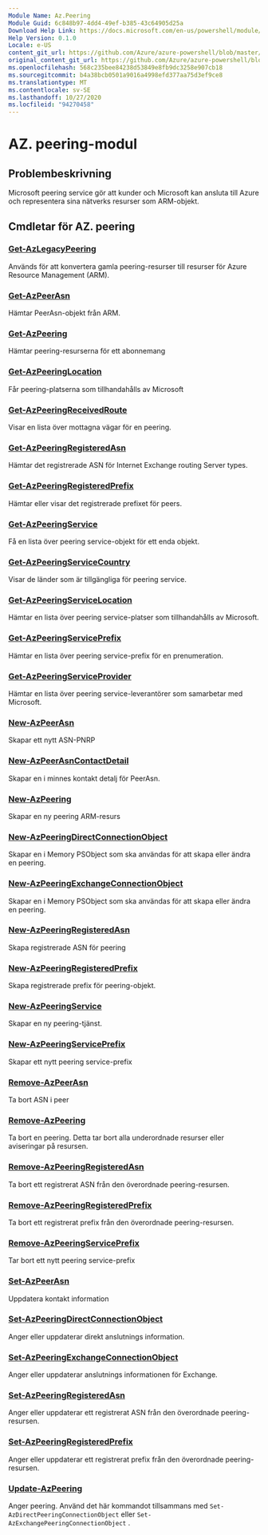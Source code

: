 ```yaml
---
Module Name: Az.Peering
Module Guid: 6c848b97-4dd4-49ef-b385-43c64905d25a
Download Help Link: https://docs.microsoft.com/en-us/powershell/module/az.peering.md
Help Version: 0.1.0
Locale: e-US
content_git_url: https://github.com/Azure/azure-powershell/blob/master/src/Peering/Peering/help/Az.Peering.md
original_content_git_url: https://github.com/Azure/azure-powershell/blob/master/src/Peering/Peering/help/Az.Peering.md
ms.openlocfilehash: 568c235bee84238d53849e8fb9dc3258e907cb18
ms.sourcegitcommit: b4a38bcb0501a9016a4998efd377aa75d3ef9ce8
ms.translationtype: MT
ms.contentlocale: sv-SE
ms.lasthandoff: 10/27/2020
ms.locfileid: "94270458"
---
```

# AZ. peering-modul
## Problembeskrivning
Microsoft peering service gör att kunder och Microsoft kan ansluta till Azure och representera sina nätverks resurser som ARM-objekt.

## Cmdletar för AZ. peering
### [Get-AzLegacyPeering](Get-AzLegacyPeering.md)
Används för att konvertera gamla peering-resurser till resurser för Azure Resource Management (ARM). 

### [Get-AzPeerAsn](Get-AzPeerAsn.md)
Hämtar PeerAsn-objekt från ARM.

### [Get-AzPeering](Get-AzPeering.md)
Hämtar peering-resurserna för ett abonnemang

### [Get-AzPeeringLocation](Get-AzPeeringLocation.md)
Får peering-platserna som tillhandahålls av Microsoft

### [Get-AzPeeringReceivedRoute](Get-AzPeeringReceivedRoute.md)
Visar en lista över mottagna vägar för en peering.

### [Get-AzPeeringRegisteredAsn](Get-AzPeeringRegisteredAsn.md)
Hämtar det registrerade ASN för Internet Exchange routing Server types.

### [Get-AzPeeringRegisteredPrefix](Get-AzPeeringRegisteredPrefix.md)
Hämtar eller visar det registrerade prefixet för peers.

### [Get-AzPeeringService](Get-AzPeeringService.md)
Få en lista över peering service-objekt för ett enda objekt.

### [Get-AzPeeringServiceCountry](Get-AzPeeringServiceCountry.md)
Visar de länder som är tillgängliga för peering service.

### [Get-AzPeeringServiceLocation](Get-AzPeeringServiceLocation.md)
Hämtar en lista över peering service-platser som tillhandahålls av Microsoft.

### [Get-AzPeeringServicePrefix](Get-AzPeeringServicePrefix.md)
Hämtar en lista över peering service-prefix för en prenumeration.

### [Get-AzPeeringServiceProvider](Get-AzPeeringServiceProvider.md)
Hämtar en lista över peering service-leverantörer som samarbetar med Microsoft.

### [New-AzPeerAsn](New-AzPeerAsn.md)
Skapar ett nytt ASN-PNRP 

### [New-AzPeerAsnContactDetail](New-AzPeerAsnContactDetail.md)
Skapar en i minnes kontakt detalj för PeerAsn. 

### [New-AzPeering](New-AzPeering.md)
Skapar en ny peering ARM-resurs

### [New-AzPeeringDirectConnectionObject](New-AzPeeringDirectConnectionObject.md)
Skapar en i Memory PSObject som ska användas för att skapa eller ändra en peering.

### [New-AzPeeringExchangeConnectionObject](New-AzPeeringExchangeConnectionObject.md)
Skapar en i Memory PSObject som ska användas för att skapa eller ändra en peering.

### [New-AzPeeringRegisteredAsn](New-AzPeeringRegisteredAsn.md)
Skapa registrerade ASN för peering

### [New-AzPeeringRegisteredPrefix](New-AzPeeringRegisteredPrefix.md)
Skapa registrerade prefix för peering-objekt.

### [New-AzPeeringService](New-AzPeeringService.md)
Skapar en ny peering-tjänst.

### [New-AzPeeringServicePrefix](New-AzPeeringServicePrefix.md)
Skapar ett nytt peering service-prefix

### [Remove-AzPeerAsn](Remove-AzPeerAsn.md)
Ta bort ASN i peer

### [Remove-AzPeering](Remove-AzPeering.md)
Ta bort en peering. Detta tar bort alla underordnade resurser eller aviseringar på resursen.

### [Remove-AzPeeringRegisteredAsn](Remove-AzPeeringRegisteredAsn.md)
Ta bort ett registrerat ASN från den överordnade peering-resursen.

### [Remove-AzPeeringRegisteredPrefix](Remove-AzPeeringRegisteredPrefix.md)
Ta bort ett registrerat prefix från den överordnade peering-resursen.

### [Remove-AzPeeringServicePrefix](Remove-AzPeeringServicePrefix.md)
Tar bort ett nytt peering service-prefix

### [Set-AzPeerAsn](Set-AzPeerAsn.md)
Uppdatera kontakt information

### [Set-AzPeeringDirectConnectionObject](Set-AzPeeringDirectConnectionObject.md)
Anger eller uppdaterar direkt anslutnings information. 

### [Set-AzPeeringExchangeConnectionObject](Set-AzPeeringExchangeConnectionObject.md)
Anger eller uppdaterar anslutnings informationen för Exchange. 

### [Set-AzPeeringRegisteredAsn](Set-AzPeeringRegisteredAsn.md)
Anger eller uppdaterar ett registrerat ASN från den överordnade peering-resursen.

### [Set-AzPeeringRegisteredPrefix](Set-AzPeeringRegisteredPrefix.md)
Anger eller uppdaterar ett registrerat prefix från den överordnade peering-resursen.

### [Update-AzPeering](Update-AzPeering.md)
Anger peering. Använd det här kommandot tillsammans med `Set-AzDirectPeeringConnectionObject` eller `Set-AzExchangePeeringConnectionObject` .

